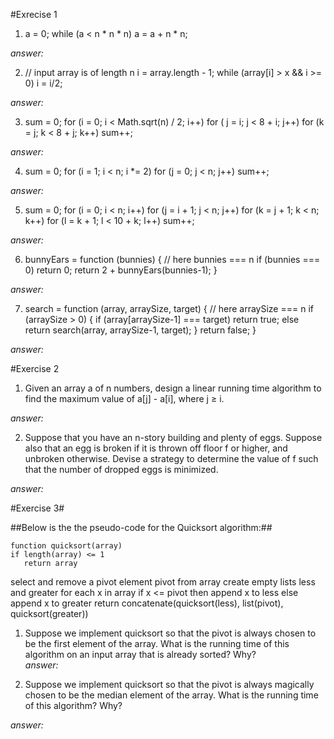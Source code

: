 #Exrecise 1

1.   
    a = 0;
    while (a < n * n * n)
    a = a + n * n;  

_answer:_  

2.  
    // input array is of length n i = array.length - 1;
    while (array[i] > x && i >= 0)
    i = i/2;  

_answer:_  

3.  
    sum = 0;
    for (i = 0; i < Math.sqrt(n) / 2; i++)
    for ( j = i; j < 8 + i; j++)
    for (k = j; k < 8 + j; k++)
    sum++;  

_answer:_  

4.  
    sum = 0;
    for (i = 1; i < n; i *= 2)
    for (j = 0; j < n; j++)
    sum++;  

_answer:_  

5.  
    sum = 0;
    for (i = 0; i < n; i++)
       for (j = i + 1; j < n; j++)
         for (k = j + 1; k < n; k++)
           for (l = k + 1; l < 10 + k; l++)
             sum++;  

_answer:_ 

6.  
    bunnyEars = function (bunnies) { // here bunnies === n if (bunnies === 0) return 0;
    return 2 + bunnyEars(bunnies-1);
    }  


_answer:_  

7.  
    search = function (array, arraySize, target) { // here arraySize === n if (arraySize > 0) {
         if (array[arraySize-1] === target) return true;
         else return search(array, arraySize-1, target);
       }
      return false;
     }  

_answer:_   

#Exercise 2  


1. Given an array a of n numbers, design a linear running time algorithm to find the maximum value of a[j] - a[i], where j ≥ i.  

_answer:_  

2. Suppose that you have an n-story building and plenty of eggs. Suppose also that an egg is broken if it is thrown off floor f or higher, and unbroken otherwise. Devise a strategy to determine the value of f such that the number of dropped eggs is minimized.  

_answer:_  

#Exercise 3# 

##Below is the the pseudo-code for the Quicksort algorithm:## 

    function quicksort(array)
    if length(array) <= 1
       return array
   select and remove a pivot element pivot from array
   create empty lists less and greater
   for each x in array
       if x <= pivot then append x to less
       else append x to greater
   return concatenate(quicksort(less), list(pivot), quicksort(greater))    

   1. Suppose we implement quicksort so that the pivot is always chosen to be the first element of the array. What is the running time of this algorithm on an input array that is already sorted? Why?  
   _answer:_  

   2. Suppose we implement quicksort so that the pivot is always magically chosen to be the median element of the array. What is the running time of this algorithm? Why?  

   _answer:_  






